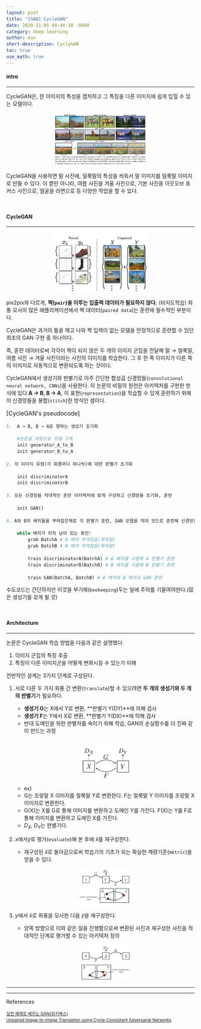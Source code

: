 ```yaml
---
layout: post
title: "[GAN] CycleGAN"
date: 2020-11-05 08:44:38 -0400
category: deep-learning
author: eun
short-description: CycleGAN
toc: true
use_math: true
---
```


#### intro
---

CycleGAN은, 한 이미지의 특성을 캡처하고 그 특징을 다른 이미지에 쉽게 입힐 수 있는 모델이다.

<p align="center"><img src="/assets/images/cyclegan_02.PNG"  width="50%" height="50%"></p>

CycleGAN을 사용하면 말 사진에, 얼룩말의 특성을 씌워서 말 이미지를 얼룩말 이미지로 만들 수 있다. 이 뿐만 아니라, 여름 사진을 겨울 사진으로, 기본 사진을 아웃오브 포커스 사진으로, 얼굴을 라면으로 등 다양한 작업을 할 수 있다. 

<br>

#### CycleGAN
---


<p align="center"><img src="/assets/images/cyclegan_03.PNG"  width="50%" height="50%"></p>

pix2pix와 다르게, **짝(`pair`)을 이루는 입출력 데이터가 필요하지 않다.** (비지도학습) 
화풍 모사의 많은 애플리케이션에서 짝 데이터(`paired data`)는 훈련에 필수적인 부분이다.

CycleGAN은 과거의 틀을 깨고 나와 짝 입력이 없는 모델을 안정적으로 훈련할 수 있던 최초의 GAN 구현 중 하나이다.

즉, 훈련 데이터로써 각각이 짝이 되지 않은 두 개의 이미지 군집을 전달해 말 → 얼룩말, 여름 사진 → 겨울 사진이라는 사진의 이미지를 학습한다. 그 후 한 쪽 이미지가 다른 쪽의 이미지로 자동적으로 변환되도록 하는 것이다.


CycleGAN에서 생성기와 판별기로 아주 간단한 합성곱 신경망들(`convolutional neural network, CNNs`)을 사용한다. 이 논문의 비밀의 원천은 아키텍처를 구현한 방식에 있다.**A → B, B → A**, 이 표현(`representation`)을 학습할 수 있게 훈련하기 위해  이 신경망들을 봉합(`stitch`)한 방식인 셈이다.

<p style="font-size: 1.12em">[CycleGAN's pseudocode]</p>

```python
1.  A → B, B → A로 향하는 생성기 초기화 

    #논문을 바탕으로 모델 구축
    init generator_A_to_B
    init generator_B_to_A

2. 각 이미지 유형(각 화풍마다 하나씩)에 대한 판별기 초기화

    init discriminatorA
    init discriminatorB

3. 모든 신경망을 적대적인 훈련 아키텍처에 맞게 구성하고 신경망을 초기화, 훈련

    init GAN()

4. A와 B의 배치들을 부여잡은채로 각 판별기 훈련, GAN 모델을 적대 모드로 훈련해 신경망을 훈련

    while 배치가 아직 남아 있는 동안:
        grab BatchA # A 배치 부여잡읍(확득함)
        grab BatchB # B 배치 부여잡읍(확득함)

        train discriminatorA(BatchA) # A 배치를 사용해 A 판별기 훈련
        train discriminatorB(BatchB) # B 배치를 사용해 B 판별기 훈련

        train GAN(BatchA, BatchB) # A 배치와 B 배치로 GAN 훈련     
```

수도코드는 간단하지만 이것을 부기해(`bookeeping`)두는 일에 주의를 기울여야한다.(많은 생성기를 갖게 될 것)

<br>

#### Architecture
---

논문은 CycleGAN 학습 방법을 다음과 같은 설명했다.
1. 이미지 군집의 특징 추출
2. 특징이 다른 이미지군을 어떻게 변화시킬 수 있는가 이해

전반적인 설계는 3가지 단계로 구성된다.
1.  서로 다른 두 가지 화풍 간 변환(`translate`)할 수 있으려면 **두 개의 생성기와 두 개의 판별기**가 필요하다. 
    - **생성기 G**는 X에서 Y로 변환, **판별기 Y(DY)**에 의해 검사
    - **생성기 F**는 Y에서 X로 변환, **판별기 Y(DX)**에 의해 검사
    - 반대 도메인을 위한 판별자를 속이기 위해 학습, GAN의 손실함수를 더 진짜 같이 만드는 과정
    <p align="center"><img src="/assets/images/cyclegan_04.png"  width="30%" height="30%"></p>

    - ex)
    - G는 조랑말 X 이미지를 얼룩말 Y로 변환한다. F는 얼룩말 Y 이미지를 조랑말 X 이미지로 변환한다.
    - G(X)는 X를 G로 통해 이미지를 변환하고 도메인 Y를 가진다. F(X)는 Y를 F로 통해 이미지를 변환하고 도메인 X를 가진다.
    - $D_X$, $D_Y$는 판별기다.
2. $x$에서$\hat y$로 평가(`evaluate`)해 본 후에 $\hat x$를 재구성한다. 
    - 재구성된 $\hat x$로 돌아감으로써 학습기의 기초가 되는 확실한 계량기준(`metric`)을 얻을 수 있다.
    <p align="center"><img src="/assets/images/cyclegan_05.PNG"  width="30%" height="30%"></p>
3. $y$에서 $\hat x$로 화풍을 모사한 다음 $\hat y$을 재구성한다.
    - 양쪽 방향으로 이와 같은 일을 진행함으로써 변환된 사진과 재구성한 사진을 적대적인 단계로 평가할 수 있는 아키텍처 정의
    <p align="center"><img src="/assets/images/cyclegan_06.png"  width="30%" height="30%"></p>



---
---
<p style="font-size: 1.0em">References</p>

<a href = "https://github.com/wikibook/gan" style="font-size: 0.8em"> 실전 예제로 배우는 GAN(위키북스) </a>      
<a href = "https://arxiv.org/pdf/1703.10593.pdf" style="font-size: 0.8em"> Unpaired Image-to-Image Translation
using Cycle-Consistent Adversarial Networks </a>      
